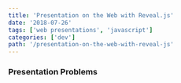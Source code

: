 ```yaml
---
title: 'Presentation on the Web with Reveal.js'
date: '2018-07-26'
tags: ['web presentations', 'javascript']
categories: ['dev']
path: '/presentation-on-the-web-with-reveal-js'
---
```


### Presentation Problems

